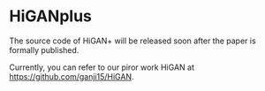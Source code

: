 # HiGANplus

The source code of HiGAN+ will be released soon after the paper is formally published.

Currently, you can refer to our piror work HiGAN at https://github.com/ganji15/HiGAN.
